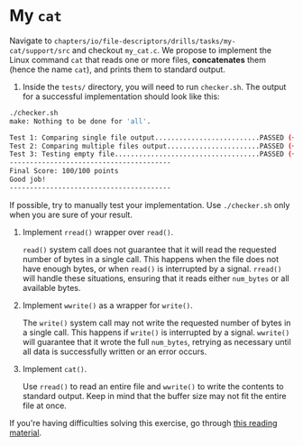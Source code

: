 # My `cat`

Navigate to `chapters/io/file-descriptors/drills/tasks/my-cat/support/src` and checkout `my_cat.c`.
We propose to implement the Linux command `cat` that reads one or more files, **concatenates** them (hence the name `cat`), and prints them to standard output.

1. Inside the `tests/` directory, you will need to run `checker.sh`. The output for a successful implementation should look like this:

```bash
./checker.sh
make: Nothing to be done for 'all'.

Test 1: Comparing single file output..........................PASSED (+30 points)
Test 2: Comparing multiple files output.......................PASSED (+30 points)
Test 3: Testing empty file....................................PASSED (+30 points)
----------------------------------------
Final Score: 100/100 points
Good job!
----------------------------------------
```

If possible, try to manually test your implementation.
Use `./checker.sh` only when you are sure of your result.

1. Implement `rread()` wrapper over `read()`.

   `read()` system call does not guarantee that it will read the requested number of bytes in a single call.
   This happens when the file does not have enough bytes, or when `read()` is interrupted by a signal.
   `rread()` will handle these situations, ensuring that it reads either `num_bytes` or all available bytes.

1. Implement `wwrite()` as a wrapper for `write()`.

   The `write()` system call may not write the requested number of bytes in a single call.
   This happens if `write()` is interrupted by a signal.
   `wwrite()` will guarantee that it wrote the full `num_bytes`, retrying as necessary until all data is successfully written or an error occurs.

1. Implement `cat()`.

   Use `rread()` to read an entire file and `wwrite()` to write the contents to standard output.
   Keep in mind that the buffer size may not fit the entire file at once.

If you're having difficulties solving this exercise, go through [this reading material](../../../reading/file-descriptors.md).
